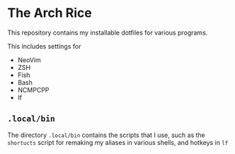 # The Arch Rice
This repository contains my installable dotfiles for various programs.

This includes settings for

+ NeoVim
+ ZSH
+ Fish
+ Bash
+ NCMPCPP
+ lf

## `.local/bin`
The directory `.local/bin` contains the scripts that I use, such as the `shortucts` script for remaking my aliases in various shells, and hotkeys in `lf`
